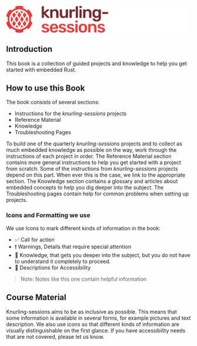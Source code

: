 ![knurling-rs logo](horizontal_color_sessions_stacked.svg)

## Introduction
This book is a collection of guided projects and knowledge to help you get started with embedded Rust. 

## How to use this Book

The book consists of several sections:

* Instructions for the *knurling-sessions* projects
* Reference Material
* Knowledge 
* Troubleshooting Pages

To build one of the quarterly *knurling-sessions* projects and to collect as much embedded knowledge as possible on the way, work through the instructions of each project in order. The Reference Material section contains more general instructions to help you get started with a project from scratch. Some of the instructions from *knurling-sessions* projects depend on this part. When ever this is the case, we link to the appropriate section. The Knowledge section contains a glossary and articles about embedded concepts to help you dig deeper into the subject. The Troubleshooting pages contain help for common problems when setting up projects. 

### Icons and Formatting we use
We use Icons to mark different kinds of information in the book:
* ✅ Call for action
* ❗️ Warnings, Details that require special attention
* 🔎 Knowledge, that gets you deeper into the subject, but you do not have to understand it completely to proceed.
* 💬 Descriptions for Accessibility

> Note: Notes like this one contain helpful information

## Course Material
Knurling-sessions aims to be as inclusive as possible. This means that some information is available in several forms, for example pictures and text description. We also use icons so that different kinds of information are visually distinguishable on the first glance. If you have accessibility needs that are not covered, please let us know.






